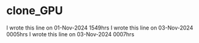 # clone_GPU

I wrote this line on 01-Nov-2024 1549hrs
I wrote this line on 03-Nov-2024 0005hrs
I wrote this line on 03-Nov-2024 0007hrs
